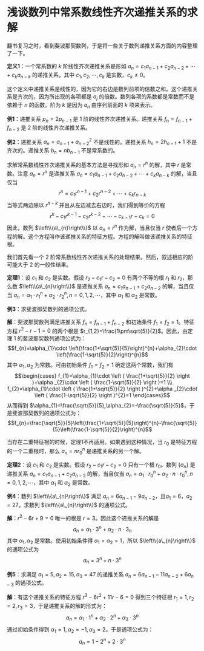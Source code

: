 # 浅谈数列中常系数线性齐次递推关系的求解


翻书复习之时，看到斐波那契数列，于是将一些关于数列递推关系方面的内容整理了一下。

**定义1**：一个常系数的 $k$ 阶线性齐次递推关系是形如 $a_{n}=c_{1}a_{n-1}+c_{2}a_{n-2}+\cdots+c_{k}a_{n-k}$ 的递推关系，其中 $c_{1},c_{2},\cdots,c_{k}$ 是实数，$c_{k}\neq 0$。

这个定义中递推关系是线性的，因为它的右边是数列前项的倍数之和。这个递推关系是齐次的，因为所出现的各项都是 $a_{j}$ 的倍数。数列各项的系数都是常数而不是依赖于 $n$ 的函数。阶为 $k$ 是因为 $a_{n}$ 由序列前面的 $k$ 项来表示。

**例1**：递推关系 $p_{n}=2p_{n-1}$ 是 $1$ 阶的线性齐次递推关系。递推关系 $f_{n}=f_{n-1}+f_{n-2}$ 是 $2$ 阶的线性齐次递推关系。

**例2**：递推关系 $a_{n}=a_{n-1}+a_{n-2}^{2}$ 不是线性的。递推关系 $h_{n}=2h_{n-1}+1$ 不是齐次的。递推关系 $b_{n}=nb_{n-1}$ 不是常系数的。

求解常系数线性齐次递推关系的基本方法是寻找形如 $a_{n}=r^{n}$ 的解，其中 $r$ 是常数。注意 $a_{n}=r^{n}$ 是递推关系 $a_{n}=c_{1}a_{n-1}+c_{2}a_{n-2}+\cdots+c_{k}a_{n-k}$ 的解，当且仅当 $$r^{n}=c_{1}r^{n-1}+c_{2}r^{n-2}+\cdots+c_{k}r_{n-k}$$ 当等式两边除以 $r^{n-k}$ 并且从左边减去右边时，我们得到等价的方程 $$r^{k}-c_{1}r^{k-1}-c_{2}r^{k-2}-\cdots-c_{k-1}r-c_{k}=0$$ 因此，数列 $\left\\{a\_{n}\right\\}$ 以 $a_{n}=r^{n}$ 作为解，当且仅当 $r$ 使者后一个方程的解。这个方程叫作该递推关系的特征方程。方程的解叫做该递推关系的特征根。

我们首先看一个 $2$ 阶常系数线性齐次递推关系的处理结果。然后，叙述相应的阶可能大于 $2$ 的一般性结果。

**定理1**：设 $c_{1}$ 和 $c_{2}$ 是实数。假设 $r_{2}-c_{1}r-c_{2}=0$ 有两个不等的根 $r_{1}$ 和 $r_{2}$，那么数 $\left\\{a\_{n}\right\\}$ 是递推关系 $a_{n}=c_{1}a_{n-1}+c_{2}a_{n-2}$ 的解，当且仅当 $a_{n}=\alpha_{1}\cdot r_{1}^{n}+\alpha_{2}\cdot r_{2}^{n},n=0,1,2,\cdots$，其中 $\alpha_{1}$ 和 $\alpha_{2}$ 是常数。

**例3**：求斐波那契数列的通项公式。

**解**：斐波那契数列满足递推关系 $f_{n}=f_{n-1}+f_{n-2}$ 和初始条件 $f_{1}=f_{2}=1$。特征方程 $r^{2}-r-1=0$ 的两个根是 $r_{1,2}=\frac{1\pm\sqrt{5}}{2}$。因此，由定理 1 的斐波那契数列通项公式为：$$f_{n}=\alpha_{1}\cdot \left(\frac{1+\sqrt{5}}{5}\right)^{n}+\alpha_{2}\cdot \left(\frac{1-\sqrt{5}}{2}\right)^{n}$$ 其中 $\alpha_{1},\alpha_{2}$ 为常数。可由初始条件 $f_{1}=f_{2}=1$ 确定这两个常数，我们有 $$\begin{cases} f_{1}=\alpha_{1}\cdot \left ( \frac{1+\sqrt{5}}{2} \right )+\alpha _{2}\cdot \left ( \frac{1-\sqrt{5}}{2} \right )=1 \\\ f_{2}=\alpha_{1}\cdot \left ( \frac{1+\sqrt{5}}{2} \right )^{2}+\alpha _{2}\cdot \left ( \frac{1-\sqrt{5}}{2} \right )^{2}=1 \end{cases}$$ 从而得到 $\alpha_{1}=\frac{\sqrt{5}}{5},\alpha_{2}=-\frac{\sqrt{5}}{5}$，于是斐波那契数列的通项公式为：$$f_{n}=\frac{\sqrt{5}}{5}\left(\frac{1+\sqrt{5}}{5}\right)^{n}-\frac{\sqrt{5}}{5}\left(\frac{1-\sqrt{5}}{2}\right)^{n}$$

当存在二重特征根的时候，定理1不再适用。如果遇到这种情况，当 $r_{0}$ 是特征方程的一个二重根时，那么 $a_{n}=nr_{0}^{n}$ 是递推关系的另一个解。

**定理2**：设 $c_{1}$ 和 $c_{2}$ 是实数。假设 $r_{2}-c_{1}r-c_{2}=0$ 只有一个根 $r_{0}$。数列 $\left\{a_{n}\right\}$ 是递推关系 $a_{n}=c_{1}a_{n-1}+c_{2}a_{n-2}$ 的解，当且仅当 $a_{n}=\alpha_{1}\cdot r_{0}^{n}+\alpha_{2}\cdot n\cdot r_{0}^{n},n=0,1,2,\cdots$，其中 $\alpha_{1}$ 和 $\alpha_{2}$ 是常数。

**例4**：数列 $\left\\{a\_{n}\right\\}$ 满足 $a_{n}=6a_{n-1}-9a_{n-2}$，且$a_{1}=6，a_{2}=27$，求数列 $\left\\{a\_{n}\right\\}$ 的通项公式。

**解**：$r^{2}-6r+9=0$ 唯一的根是 $r=3$。因此这个递推关系的解是 $$a_{n}=\alpha_{1}\cdot 3^{n}+\alpha_{2}\cdot n\cdot 3_{n}$$ 其中 $\alpha_{1},\alpha_{2}$ 是常数。使用初始条件得 $\alpha_{1}=\alpha_{2}=1$，所以 $\left\\{a\_{n}\right\\}$ 的通项公式为 $$a_{n}=3^{n}+n\cdot 3^{n}$$

**例5**：求满足 $a_{1}=5,a_{2}=15,a_{3}=47$ 的递推关系 $a_{n}=6a_{n-1}-11a_{n-2}+6a_{n-3}$ 的通项公式。

**解**：有这个递推关系的特征方程 $r^{3}-6r^{2}+11r-6=0$ 得到三个特征根 $r_{1}=1,r_{2}=2,r_{3}=3$，于是递推关系的解的形式为：$$a_{n}=\alpha_{1}\cdot 1^{n}+\alpha_{2}\cdot 2^{n}+\alpha_{3}\cdot 3^{n}$$ 通过初始条件得到 $\alpha_{1}=1,\alpha_{2}=-1,\alpha_{3}=2$。于是通项公式为：$$a_{n}=1-2^{n}+2\cdot 3^{n}$$
